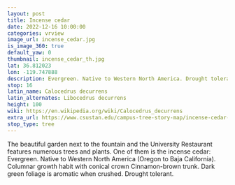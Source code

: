 ```yaml
---
layout: post
title: Incense cedar
date: 2022-12-16 10:00:00
categories: vrview
image_url: incense_cedar.jpg
is_image_360: true
default_yaw: 0
thumbnail: incense_cedar_th.jpg
lat: 36.812023
lon: -119.747888
description: Evergreen. Native to Western North America. Drought tolerant.
stop: 16
latin_name: Calocedrus decurrens
latin_alternates: Libocedrus decurrens
height: 100
wiki: https://en.wikipedia.org/wiki/Calocedrus_decurrens
extra_url: https://www.csustan.edu/campus-tree-story-map/incense-cedar-calocedrus-decurrens
stop_type: tree
---
```

The beautiful garden next to the fountain and the University Restaurant features numerous trees and plants. One of them is the incense cedar: Evergreen. Native to Western North America (Oregon to Baja California). Columnar growth habit with conical crown Cinnamon-brown trunk. Dark green foliage is aromatic when crushed. Drought tolerant.